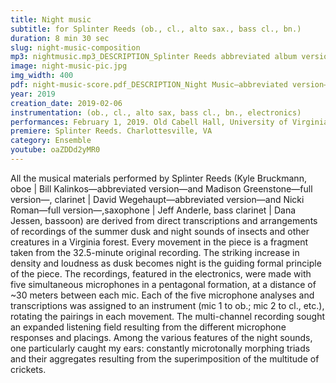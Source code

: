 ```yaml
---
title: Night music 
subtitle: for Splinter Reeds (ob., cl., alto sax., bass cl., bn.)
duration: 8 min 30 sec
slug: night-music-composition
mp3: nightmusic.mp3_DESCRIPTION_Splinter Reeds abbreviated album version$ night-music-field-recording.mp3_DESCRIPTION_original summer dusk forest recording
image: night-music-pic.jpg
img_width: 400
pdf: night-music-score.pdf_DESCRIPTION_Night Music—abbreviated version—(for Splinter Reeds) $ night-music-full-score.pdf_DESCRIPTION_Night Music—full version—(for Splinter Reeds)
year: 2019
creation_date: 2019-02-06   
instrumentation: (ob., cl., alto sax, bass cl., bn., electronics)
performances: February 1, 2019. Old Cabell Hall, University of Virginia, Charlottesville, Virginia.
premiere: Splinter Reeds. Charlottesville, VA
category: Ensemble
youtube: oaZDDd2yMR0
---
```


All the musical materials performed by Splinter Reeds (Kyle Bruckmann, oboe | Bill Kalinkos—abbreviated version—and Madison Greenstone—full version—, clarinet | David Wegehaupt—abbreviated version—and Nicki Roman—full version—,saxophone | Jeff Anderle, bass clarinet | Dana Jessen, bassoon) are derived from direct transcriptions and arrangements of recordings of the summer dusk and night sounds of insects and other creatures in a Virginia forest. Every movement in the piece is a fragment taken from the 32.5-minute original recording. The striking increase in density and loudness as dusk becomes night is the guiding formal principle of the piece. The recordings, featured in the electronics, were made with five simultaneous microphones in a pentagonal formation, at a distance of ~30 meters between each mic. Each of the five microphone analyses and transcriptions was assigned to an instrument (mic 1 to ob.; mic 2 to cl., etc.), rotating the pairings in each movement. The multi-channel recording sought an expanded listening field resulting from the different microphone responses and placings. Among the various features of the night sounds, one particularly caught my ears: constantly microtonally morphing triads and their aggregates resulting from the superimposition of the multitude of crickets.
